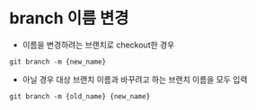 # branch 이름 변경
- 이름을 변경하려는 브랜치로 checkout한 경우
```git
git branch -m {new_name}
```

- 아닐 경우 대상 브랜치 이름과 바꾸려고 하는 브랜치 이름을 모두 입력
```git
git branch -m {old_name} {new_name}
```

